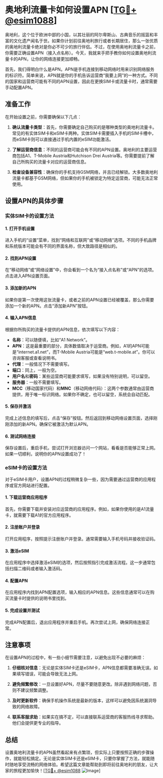 # 奥地利流量卡如何设置APN [[TG💪+ @esim1088](https://t.me/s/esim1088)]

奥地利，这个位于欧洲中部的小国，以其壮丽的阿尔卑斯山、古典音乐的摇篮和丰富的文化遗产闻名于世。如果你计划前往奥地利旅行或者长期居住，那么一张优质的奥地利流量卡绝对是你必不可少的旅行伴侣。不过，在使用奥地利流量卡之前，你需要正确设置APN（接入点名称）。今天，我就来手把手教你如何设置奥地利流量卡的APN，让你的网络连接更加顺畅。

首先，我们得明白什么是APN。APN是手机连接到移动网络时用来识别网络服务的标识符。简单来说，APN就是你的手机告诉运营商“我要上网”的一种方式。不同的国家和运营商可能有不同的APN设置，因此在更换SIM卡或流量卡时，通常需要手动配置APN。

## 准备工作

在开始设置之前，你需要确保以下几点：

1. **确认流量卡类型**：首先，你需要确定自己购买的是哪种类型的奥地利流量卡。常见的有实体SIM卡和eSIM卡两种。实体SIM卡需要插入手机的SIM卡槽中，而eSIM卡则可以直接通过手机内置的eSIM功能激活。

2. **了解运营商信息**：不同的运营商可能会有不同的APN设置。奥地利的主要运营商包括A1、T-Mobile Austria和Hutchison Drei Austria等。你需要提前了解自己所购买的流量卡对应的运营商信息。

3. **检查设备兼容性**：确保你的手机支持GSM网络，并且已经解锁。大多数奥地利流量卡都基于GSM网络，但如果你的手机被锁定为特定运营商，可能无法正常使用。

## 设置APN的具体步骤

### 实体SIM卡的设置方法

#### 1. 打开手机设置
进入手机的“设置”菜单，找到“网络和互联网”或“移动网络”选项。不同的手机品牌和系统版本可能会有不同的界面名称，但大致路径是相似的。

#### 2. 找到APN设置
在“移动网络”或“网络设置”中，你会看到一个名为“接入点名称”或“APN”的选项。点击进入APN设置页面。

#### 3. 添加新的APN
如果你是第一次使用这张流量卡，或者之前的APN设置已经被覆盖，那么你需要添加一个新的APN。点击“添加新APN”按钮。

#### 4. 输入APN信息
根据你所购买的流量卡提供的APN信息，依次填写以下内容：
- **名称**：可以随便填，比如“A1 Network”。
- **APN**：这是最重要的部分，具体数值取决于运营商。例如，A1的APN可能是“internet.a1.net”，而T-Mobile Austria可能是“web.t-mobile.at”。你可以咨询客服或查看说明书。
- **代理**：一般情况下不需要填写。
- **端口**：同上，一般为空。
- **用户名**和**密码**：某些运营商可能要求填写，如果没有特别说明，可以留空。
- **服务器**：一般不需要填写。
- **MCC**（移动国家代码）和**MNC**（移动网络代码）：这两个参数通常由运营商提供，用于唯一标识网络。如果你不确定，也可以留空，系统会自动匹配。

#### 5. 保存并激活
完成上述信息的填写后，点击“保存”按钮。然后返回到移动网络设置页面，选择刚刚添加的新APN。确保它被激活为默认APN。

#### 6. 测试网络连接
保存设置后，重启手机，尝试打开浏览器访问一个网站，看看是否能够正常上网。如果一切顺利，说明你的APN设置成功了！

### eSIM卡的设置方法

对于eSIM卡用户，设置APN的过程稍微复杂一些，因为需要通过运营商的应用程序或官方网站进行配置。

#### 1. 下载运营商应用程序
首先，你需要下载并安装对应运营商的应用程序。例如，如果你使用的是A1流量卡，就需要下载A1的官方应用程序。

#### 2. 注册账户并登录
打开应用程序，按照提示注册账户并登录。通常需要输入手机号码并接收验证码。

#### 3. 激活eSIM
在应用程序中选择激活eSIM的选项，然后按照指引完成激活流程。这一步通常包括扫描二维码或者输入激活码。

#### 4. 配置APN
在应用程序内找到APN配置选项，输入相应的APN信息。这些信息通常可以在购买流量卡时提供的说明书里找到。

#### 5. 完成设置并测试
完成APN配置后，退出应用程序并重启手机。再次尝试上网，确保网络连接正常。

## 注意事项

在设置APN的过程中，有一些小细节需要注意，以避免出现不必要的麻烦：

1. **仔细核对信息**：无论是实体SIM卡还是eSIM卡，APN信息都需要准确无误。如果填写错误，可能会导致无法上网。

2. **避免频繁修改**：一旦设置好APN，尽量不要随意更改。除非遇到网络问题，否则不建议频繁调整。

3. **及时更新软件**：确保手机操作系统是最新的版本，这样可以避免因系统漏洞导致的网络故障。

4. **联系客服求助**：如果实在搞不定，可以直接联系运营商的客服热线寻求帮助。他们会提供更专业的指导。

## 总结

设置奥地利流量卡的APN虽然看起来有点繁琐，但实际上只要按照正确的步骤操作，就能轻松搞定。无论是实体SIM卡还是eSIM卡，只要你掌握了方法，就能随时随地享受流畅的网络体验。希望这篇文章能帮助到即将前往奥地利的朋友，让大家的旅程更加愉快！[[TG💪+ @esim1088](https://t.me/s/esim1088) ![Image](https://i.postimg.cc/4NQfJmqS/Snipaste-2025-05-13-00-14-12.png)]